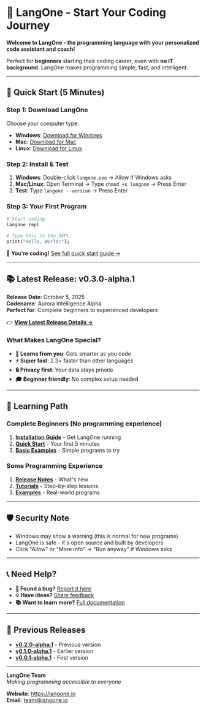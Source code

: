 # 🚀 LangOne - Start Your Coding Journey

**Welcome to LangOne - the programming language with your personalized code assistant and coach!**

Perfect for **beginners** starting their coding career, even with **no IT background**. LangOne makes programming simple, fast, and intelligent.

---

## 🎯 **Quick Start (5 Minutes)**

### **Step 1: Download LangOne**
Choose your computer type:
- **Windows**: [Download for Windows](https://github.com/LangOneOrg/langone-releases/raw/main/public-releases/v0.3.0-alpha.1/binaries/windows-x64/langone.exe)
- **Mac**: [Download for Mac](https://github.com/LangOneOrg/langone-releases/raw/main/public-releases/v0.3.0-alpha.1/binaries/macos-x64/langone)
- **Linux**: [Download for Linux](https://github.com/LangOneOrg/langone-releases/raw/main/public-releases/v0.3.0-alpha.1/binaries/linux-x64/langone)

### **Step 2: Install & Test**
1. **Windows**: Double-click `langone.exe` → Allow if Windows asks
2. **Mac/Linux**: Open Terminal → Type `chmod +x langone` → Press Enter
3. **Test**: Type `langone --version` → Press Enter

### **Step 3: Your First Program**
```bash
# Start coding
langone repl

# Type this in the REPL:
print("Hello, World!");
```

**🎉 You're coding!** [See full quick start guide →](./v0.3.0-alpha.1/quick-start/)

---

## 📚 **Latest Release: v0.3.0-alpha.1**

**Release Date**: October 5, 2025  
**Codename**: Aurora Intelligence Alpha  
**Perfect for**: Complete beginners to experienced developers

👉 **[View Latest Release Details →](./v0.3.0-alpha.1/README.md)**

### **What Makes LangOne Special?**
- **🧠 Learns from you**: Gets smarter as you code
- **⚡ Super fast**: 2.3× faster than other languages
- **🔒 Privacy first**: Your data stays private
- **🎓 Beginner friendly**: No complex setup needed

---

## 📖 **Learning Path**

### **Complete Beginners** (No programming experience)
1. **[Installation Guide](./v0.3.0-alpha.1/installation-guides/)** - Get LangOne running
2. **[Quick Start](./v0.3.0-alpha.1/quick-start/)** - Your first 5 minutes
3. **[Basic Examples](./v0.3.0-alpha.1/public-examples/)** - Simple programs to try

### **Some Programming Experience**
1. **[Release Notes](./v0.3.0-alpha.1/README.md)** - What's new
2. **[Tutorials](./v0.3.0-alpha.1/tutorials/)** - Step-by-step lessons
3. **[Examples](./v0.3.0-alpha.1/examples/)** - Real-world programs

---

## 🛡️ **Security Note**
- Windows may show a warning (this is normal for new programs)
- LangOne is safe - it's open source and built by developers
- Click "Allow" or "More info" → "Run anyway" if Windows asks

---

## 📞 **Need Help?**

- **🐛 Found a bug?** [Report it here](https://github.com/LangOneOrg/langone/issues)
- **💡 Have ideas?** [Share feedback](./v0.3.0-alpha.1/community-feedback.md)
- **📚 Want to learn more?** [Full documentation](./v0.3.0-alpha.1/)

---

## 🔄 **Previous Releases**
- **[v0.2.0-alpha.1](./v0.2.0-alpha.1/)** - Previous version
- **[v0.1.0-alpha.1](./v0.1.0-alpha.1/)** - Earlier version
- **[v0.0.1-alpha.1](./v0.0.1-alpha.1/)** - First version

---

**LangOne Team**  
*Making programming accessible to everyone*

**Website**: https://langone.io  
**Email**: team@langone.io
